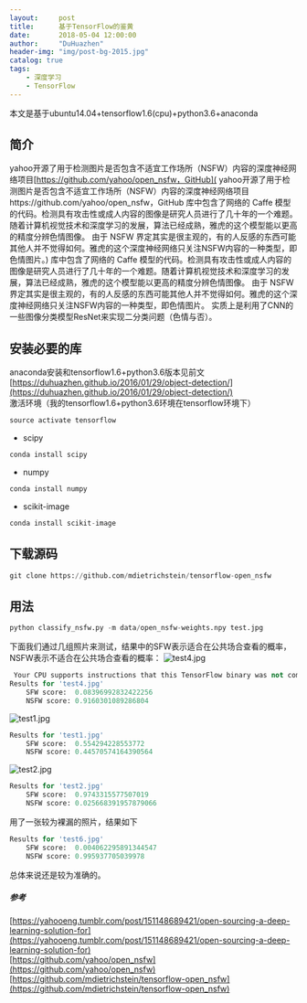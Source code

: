 ```yaml
---
layout:     post
title:      基于TensorFlow的鉴黄
date:       2018-05-04 12:00:00
author:     "DuHuazhen"
header-img: "img/post-bg-2015.jpg"
catalog: true
tags:
    - 深度学习
    - TensorFlow
---
```

本文是基于ubuntu14.04+tensorflow1.6(cpu)+python3.6+anaconda  
## 简介
yahoo开源了用于检测图片是否包含不适宜工作场所（NSFW）内容的深度神经网络项目[https://github.com/yahoo/open_nsfw，GitHub](  yahoo开源了用于检测图片是否包含不适宜工作场所（NSFW）内容的深度神经网络项目https://github.com/yahoo/open_nsfw，GitHub 库中包含了网络的 Caffe 模型的代码。检测具有攻击性或成人内容的图像是研究人员进行了几十年的一个难题。随着计算机视觉技术和深度学习的发展，算法已经成熟，雅虎的这个模型能以更高的精度分辨色情图像。 由于 NSFW 界定其实是很主观的，有的人反感的东西可能其他人并不觉得如何。雅虎的这个深度神经网络只关注NSFW内容的一种类型，即色情图片。) 库中包含了网络的 Caffe 模型的代码。检测具有攻击性或成人内容的图像是研究人员进行了几十年的一个难题。随着计算机视觉技术和深度学习的发展，算法已经成熟，雅虎的这个模型能以更高的精度分辨色情图像。 由于 NSFW 界定其实是很主观的，有的人反感的东西可能其他人并不觉得如何。雅虎的这个深度神经网络只关注NSFW内容的一种类型，即色情图片。 实质上是利用了CNN的一些图像分类模型ResNet来实现二分类问题（色情与否）。  


## 安装必要的库
anaconda安装和tensorflow1.6+python3.6版本见前文
[https://duhuazhen.github.io/2016/01/29/object-detection/](https://duhuazhen.github.io/2016/01/29/object-detection/)  
激活环境（我的tensorflow1.6+python3.6环境在tensorflow环境下）  
``` python
source activate tensorflow  
``` 
* scipy
``` python
conda install scipy
```
* numpy
``` python
conda install numpy
```
* scikit-image
``` python
conda install scikit-image
```
## 下载源码
``` python
git clone https://github.com/mdietrichstein/tensorflow-open_nsfw

``` 

## 用法  
``` python
python classify_nsfw.py -m data/open_nsfw-weights.npy test.jpg  
``` 
下面我们通过几组照片来测试，结果中的SFW表示适合在公共场合查看的概率，NSFW表示不适合在公共场合查看的概率：
![test4.jpg](https://upload-images.jianshu.io/upload_images/11573595-e217680eb5840168.jpg?imageMogr2/auto-orient/strip%7CimageView2/2/w/1240)
``` python
 Your CPU supports instructions that this TensorFlow binary was not compiled to use: AVX2 FMA
Results for 'test4.jpg'
	SFW score:	0.08396992832422256
	NSFW score:	0.9160301089286804
``` 

![test1.jpg](https://upload-images.jianshu.io/upload_images/11573595-b676628c96eb378e.jpg?imageMogr2/auto-orient/strip%7CimageView2/2/w/1240)
``` python
Results for 'test1.jpg'
	SFW score:	0.554294228553772
	NSFW score:	0.44570574164390564
``` 

![test2.jpg](https://upload-images.jianshu.io/upload_images/11573595-7c05e7bd37c8e366.jpg?imageMogr2/auto-orient/strip%7CimageView2/2/w/1240)
``` python
Results for 'test2.jpg'
	SFW score:	0.9743315577507019
	NSFW score:	0.025668391957879066
``` 
用了一张较为裸漏的照片，结果如下
``` python
Results for 'test6.jpg'
	SFW score:	0.004062295891344547
	NSFW score:	0.995937705039978
```
总体来说还是较为准确的。  

##### 参考 
[https://yahooeng.tumblr.com/post/151148689421/open-sourcing-a-deep-learning-solution-for](https://yahooeng.tumblr.com/post/151148689421/open-sourcing-a-deep-learning-solution-for)  
[https://github.com/yahoo/open_nsfw](https://github.com/yahoo/open_nsfw)  
[https://github.com/mdietrichstein/tensorflow-open_nsfw](https://github.com/mdietrichstein/tensorflow-open_nsfw)  

